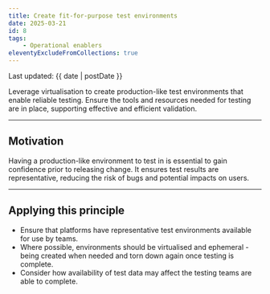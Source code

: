 ```yaml
---
title: Create fit-for-purpose test environments
date: 2025-03-21
id: 8
tags:
    - Operational enablers
eleventyExcludeFromCollections: true
---
```


<p class="govuk-body-s">
Last updated: {{ date | postDate }}
</p>

<p class="govuk-body-l">
Leverage virtualisation to create production-like test environments that enable reliable testing. Ensure the tools and resources needed for testing are in place, supporting effective and efficient validation.
</p>

<hr class="govuk-section-break--l govuk-section-break--visible">

## Motivation

Having a production-like environment to test in is essential to gain confidence prior to releasing change. It ensures test results are representative, reducing the risk of bugs and potential impacts on users.

<hr class="govuk-section-break--l govuk-section-break--visible">

## Applying this principle

- Ensure that platforms have representative test environments available for use by teams.
- Where possible, environments should be virtualised and ephemeral - being created when needed and torn down again once testing is complete.
- Consider how availability of test data may affect the testing teams are able to complete.
